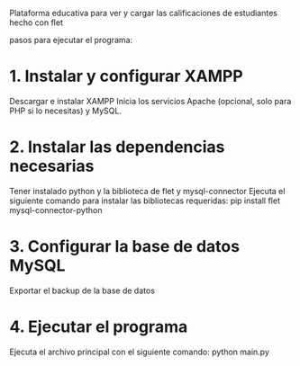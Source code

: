 Plataforma educativa para ver y cargar las calificaciones de estudiantes hecho con flet

pasos para ejecutar el programa:
# 1. Instalar y configurar XAMPP
Descargar e instalar XAMPP
Inicia los servicios Apache (opcional, solo para PHP si lo necesitas) y MySQL.
   
# 2. Instalar las dependencias necesarias
Tener instalado python y la biblioteca de flet y mysql-connector
Ejecuta el siguiente comando para instalar las bibliotecas requeridas:
pip install flet mysql-connector-python

# 3. Configurar la base de datos MySQL
Exportar el backup de la base de datos

# 4. Ejecutar el programa
Ejecuta el archivo principal con el siguiente comando:
python main.py
